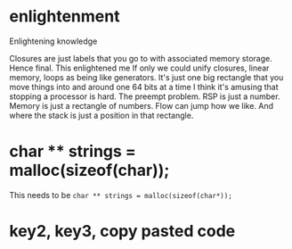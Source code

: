 # enlightenment
Enlightening knowledge

Closures are just labels that you go to with associated memory storage. Hence final. This enlightened me
If only we could unify closures, linear memory, loops as being like generators.
It's just one big rectangle that you move things into and around one 64 bits at a time
I think it's amusing that stopping a processor is hard. The preempt problem.
RSP is just a number. Memory is just a rectangle of numbers. Flow can jump how we like. And where the stack is just a position in that rectangle.

# char ** strings = malloc(sizeof(char));

This needs to be `char ** strings = malloc(sizeof(char*));`

# key2, key3, copy pasted code
